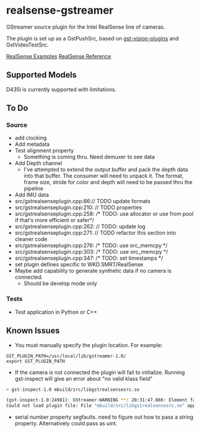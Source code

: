 # realsense-gstreamer

GStreamer source plugin for the Intel RealSense line of cameras. 

The plugin is set up as a GstPushSrc, based on [gst-vision-plugins](https://github.com/joshdoe/gst-plugins-vision) and GstVideoTestSrc.

[RealSense Examples](https://github.com/IntelRealSense/librealsense/tree/master/examples)
[RealSense Reference](https://dev.intelrealsense.com/docs/api-architecture)

## Supported Models
D435i is currently supported with limitations.

## To Do
### Source
- add clocking
- Add metadata
- Test alignment property
    - Something is coming thru. Need demuxer to see data
- Add Depth channel
    - I've attempted to extend the output buffer and pack the depth data into that buffer. The consumer will need to unpack it. The format, frame size, stride for color and depth will need to be passed thru the pipeline 
- Add IMU data
- src/gstrealsenseplugin.cpp:86:// TODO update formats
- src/gstrealsenseplugin.cpp:210:    // TODO properties
- src/gstrealsenseplugin.cpp:258:  /* TODO: use allocator or use from pool if that's more efficient or safer*/
- src/gstrealsenseplugin.cpp:262:  // TODO: update log
- src/gstrealsenseplugin.cpp:271:  // TODO refactor this section into cleaner code
- src/gstrealsenseplugin.cpp:276:      /* TODO: use orc_memcpy */
- src/gstrealsenseplugin.cpp:303:      /* TODO: use orc_memcpy */
- src/gstrealsenseplugin.cpp:347:    /* TODO: set timestamps */
- set plugin defines specific to WKD.SMRT/RealSense
- Maybe add capability to generate synthetic data if no camera is connected.
    - Should be develop mode only

### Tests
- Test application in Python or C++

## Known Issues
- You must manually specify the plugin location. For example:
```
GST_PLUGIN_PATH=/usr/local/lib/gstreamer-1.0/
export GST_PLUGIN_PATH
```
- If the camera is not connected the plugin will fail to initialize. Running gst-inspect will give an error about "no valid klass field"

```bash
> gst-inspect-1.0 mbuild/src/libgstrealsensesrc.so

(gst-inspect-1.0:24981): GStreamer-WARNING **: 20:31:47.666: Element factory metadata for 'realsensesrc' has no valid klass field
Could not load plugin file: File "mbuild/src/libgstrealsensesrc.so" appears to be a GStreamer plugin, but it failed to initialize
```
- serial number property segfaults. need to figure out how to pass a string property. Alternatively could pass as uint.
